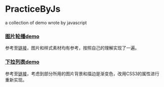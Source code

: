 # PracticeByJs
a collection of demo wrote by javascript

### [图片轮播demo](https://taurusq.github.io/PracticeByJs/PictureSlide/)
参考至[链接](http://www.fgm.cc/learn/lesson4/02.html)，图片和样式素材均有参考，按照自己的理解实现了一遍。

### [下拉列表demo](https://taurusq.github.io/PracticeByJs/SelectList/)
参考至[链接](http://www.fgm.cc/learn/lesson5/01.html)，考虑到部分所用的图片背景和描边是渐变色，改用CSS3的属性进行重新实现。
